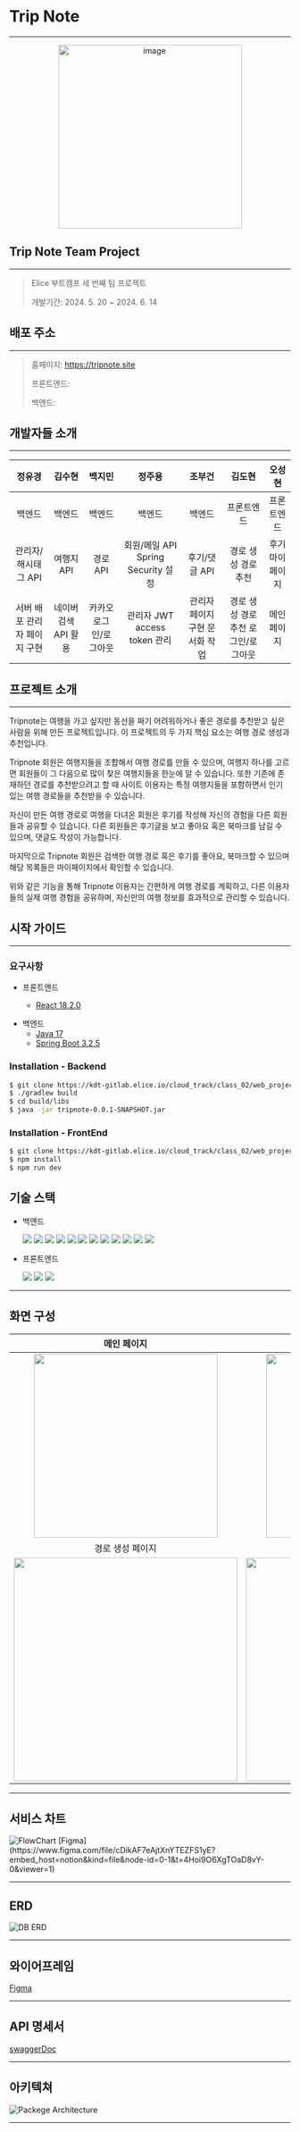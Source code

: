 # Trip Note

---

<div style="text-align:center"><img alt="image" width="329" src="https://s3.ap-northeast-2.amazonaws.com/tripnote.s3/logo-green.png" /></div>

## Trip Note Team Project

------------

> Elice 부트캠프 세 번째 팀 프로젝트
> 
> 개발기간: 2024. 5. 20 ~ 2024. 6. 14

## 배포 주소

------------


> 홈페이지: https://tripnote.site
> 
> 프론트엔드:
> 
> 백엔드:

## 개발자들 소개

------------


| 정유경  | 김수현 | 백지민 | 정주용 | 조부건 |  김도현  | 오성현|
|:----:|:---:|:------------:|:------------:|:------------:|:-----:|:------------:|
| 백엔드  | 백엔드 | 백엔드 | 백엔드 | 백엔드 | 프론트엔드 | 프론트엔드|
| 관리자/해시태그 API | 여행지 API  | 경로 API | 회원/메일 API Spring Security 설정 | 후기/댓글 API | 경로 생성 경로 추천 | 후기 마이페이지 |
| 서버 배포 관리자 페이지 구현 | 네이버 검색 API 활용 | 카카오 로그인/로그아웃 | 관리자 JWT access token 관리 | 관리자 페이지 구현 문서화 작업 | 경로 생성 경로 추천 로그인/로그아웃 | 메인페이지|
## 프로젝트 소개

------------

Tripnote는 여행을 가고 싶지만 동선을 짜기 어려워하거나 좋은 경로를 
추천받고 싶은 사람을 위해 만든 프로젝트입니다.
이 프로젝트의 두 가지 핵심 요소는 여행 경로 생성과 추천입니다. 

Tripnote 회원은 여행지들을 조합해서 여행 경로를 만들 수 있으며,
여행지 하나를 고르면 회원들이 그 다음으로 많이 찾은 여행지들을 한눈에 알 수 있습니다.
또한 기존에 존재하던 경로를 추천받으려고 할 때 사이트 이용자는 특정 여행지들을 포함하면서 인기 있는 여행 경로들을 추천받을 수 있습니다.

자신이 만든 여행 경로로 여행을 다녀온 회원은 후기를 작성해 자신의 경험을 다른 회원들과 공유할 수 있습니다.
다른 회원들은 후기글을 보고 좋아요 혹은 북마크를 남길 수 있으며, 댓글도 작성이 가능합니다. 

마지막으로 Tripnote 회원은 검색한 여행 경로 혹은 후기를 좋아요, 북마크할 수 있으며 해당 목록들은 마이페이지에서 확인할 수 있습니다. 

위와 같은 기능을 통해 Tripnote 이용자는 간편하게 여행 경로를 계획하고, 
다른 이용자들의 실제 여행 경험을 공유하며, 
자신만의 여행 정보를 효과적으로 관리할 수 있습니다.

## 시작 가이드

------------

### 요구사항

- 프론트엔드

  - [React 18.2.0](https://github.com/facebook/react/releases/tag/v18.2.0)

[//]: # (  TO DO: 추가할 것이 있으면 여기 넣어주세요 )

- 백엔드
  - [Java 17](https://openjdk.org/projects/jdk/17/)
  - [Spring Boot 3.2.5](https://github.com/spring-projects/spring-boot/releases/tag/v3.2.5)
  
[//]: # (  TO DO: 추가할 것이 있으면 여기 넣어주세요 )

### Installation - Backend
``` bash
$ git clone https://kdt-gitlab.elice.io/cloud_track/class_02/web_project3/team01/tripnote.git
$ ./gradlew build
$ cd build/libs
$ java -jar tripnote-0.0.1-SNAPSHOT.jar 
```

### Installation - FrontEnd
``` bash
$ git clone https://kdt-gitlab.elice.io/cloud_track/class_02/web_project3/team01/trip-note.git
$ npm install
$ npm run dev
```

## 기술 스택

- 백엔드

  <img src="https://img.shields.io/badge/openjdk-000000?style=for-the-badge&logo=openjdk&logoColor=white">
  <img src="https://img.shields.io/badge/springboot-6DB33F?style=for-the-badge&logo=springboot&logoColor=white">
  <img src="https://img.shields.io/badge/springsecurity-6DB33F?style=for-the-badge&logo=springsecurity&logoColor=white">
  <img src="https://img.shields.io/badge/jpa-6DB33F?style=for-the-badge&logo=jpa&logoColor=white">
  <img src="https://img.shields.io/badge/queryDSL-6DB33F?style=for-the-badge&logo=queryDSL&logoColor=white">
  <img src="https://img.shields.io/badge/mysql-4479A1?style=for-the-badge&logo=mysql&logoColor=white">
  <img src="https://img.shields.io/badge/amazons3-569A31?style=for-the-badge&logo=amazons3&logoColor=white">
  <img src="https://img.shields.io/badge/amazonec2-FF9900?style=for-the-badge&logo=amazonec2&logoColor=white">
  <img src="https://img.shields.io/badge/amazonrds-527FFF?style=for-the-badge&logo=amazonrds&logoColor=white"> 
  <img src="https://img.shields.io/badge/swagger-85EA2D?style=for-the-badge&logo=swagger&logoColor=white"> 
  <img src="https://img.shields.io/badge/oauth-85EA2D?style=for-the-badge&logo=oauth&logoColor=white"> 
  <img src="https://img.shields.io/badge/redis-FF4438?style=for-the-badge&logo=redis&logoColor=white"> 


- 프론트엔드

  <img src="https://img.shields.io/badge/javascript-F7DF1E?style=for-the-badge&logo=javascript&logoColor=white">
  <img src="https://img.shields.io/badge/react-61DAFB?style=for-the-badge&logo=react&logoColor=white">
  <img src="https://img.shields.io/badge/tailwindcss-06B6D4?style=for-the-badge&logo=tailwindcss&logoColor=white">

-------

## 화면 구성 

| 메인 페이지  |  후기 페이지  |  
| :-------------------------------------------: | :------------: |
|  <img width="329" src="https://s3.ap-northeast-2.amazonaws.com/tripnote.s3/%EB%A9%94%EC%9D%B8+%ED%8E%98%EC%9D%B4%EC%A7%80.jpg"/> |  <img width="329" src="https://s3.ap-northeast-2.amazonaws.com/tripnote.s3/%ED%9B%84%EA%B8%B0.png"/>|  
| 경로 생성 페이지   |  경로 추천 페이지   |  
| <img width="400" src="https://s3.ap-northeast-2.amazonaws.com/tripnote.s3/%EC%83%9D%EC%84%B1.jpg"/>   |  <img width="400" src="https://s3.ap-northeast-2.amazonaws.com/tripnote.s3/%EC%B6%94%EC%B2%9C.jpg"/>     |




---

## 서비스 차트
  <img alt ="FlowChart" src="https://s3.ap-northeast-2.amazonaws.com/tripnote.s3/flowchart.jpg">
  [Figma](https://www.figma.com/file/cDikAF7eAjtXnYTEZFS1yE?embed_host=notion&kind=file&node-id=0-1&t=4Hoi9O6XgTOaD8vY-0&viewer=1)


---

## ERD
  <img alt ="DB ERD" src="https://s3.ap-northeast-2.amazonaws.com/tripnote.s3/trip+note+erd.png">

---


## 와이어프레임
  [Figma](https://www.figma.com/board/sGnAjT5v20aHp9qURFdKcf/Untitled?node-id=0-1&t=AzCSYLUmwCI8eo9V-0)

---

## API 명세서
  [swaggerDoc](https://s3.ap-northeast-2.amazonaws.com/tripnote.s3/swaggerDoc.html)

---

## 아키텍쳐
  <img alt ="Packege Architecture" src="https://s3.ap-northeast-2.amazonaws.com/tripnote.s3/arch.jpg">

---
